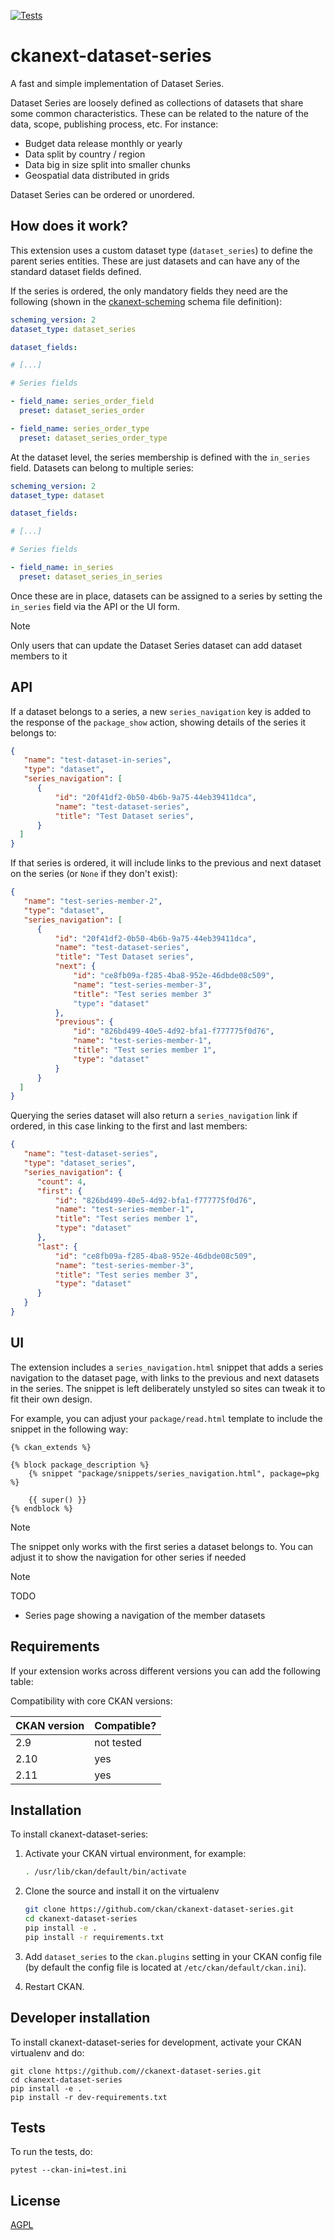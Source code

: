 [![Tests](https://github.com/ckan/ckanext-dataset-series/workflows/Tests/badge.svg)](https://github.com//ckanext-dataset-series/actions)

# ckanext-dataset-series

A fast and simple implementation of Dataset Series.

Dataset Series are loosely defined as collections of datasets that share some common characteristics.
These can be related to the nature of the data, scope, publishing process, etc. For instance:

* Budget data release monthly or yearly
* Data split by country / region
* Data big in size split into smaller chunks
* Geospatial data distributed in grids

Dataset Series can be ordered or unordered.


## How does it work?

This extension uses a custom dataset type (`dataset_series`) to define the parent series entities. These are
just datasets and can have any of the standard dataset fields defined.

If the series is ordered, the only mandatory fields they need
are the following (shown in the [ckanext-scheming](https://github.com/ckan/ckanext-scheming) schema file definition):

```yaml
scheming_version: 2
dataset_type: dataset_series

dataset_fields:

# [...]

# Series fields

- field_name: series_order_field
  preset: dataset_series_order

- field_name: series_order_type
  preset: dataset_series_order_type
```

At the dataset level, the series membership is defined with the `in_series` field. Datasets can belong to multiple series:

```yaml
scheming_version: 2
dataset_type: dataset

dataset_fields:

# [...]

# Series fields

- field_name: in_series
  preset: dataset_series_in_series
```

Once these are in place, datasets can be assigned to a series by setting the `in_series` field via the API or the UI form.

> [!NOTE]
> Only users that can update the Dataset Series dataset can add dataset members to it

## API

If a dataset belongs to a series, a new `series_navigation` key is added to the response of the `package_show` action, showing details of the series it belongs to:

```json
{
   "name": "test-dataset-in-series",
   "type": "dataset",
   "series_navigation": [
      {
          "id": "20f41df2-0b50-4b6b-9a75-44eb39411dca",
          "name": "test-dataset-series",
          "title": "Test Dataset series",
      }
  ]
}
```

If that series is ordered, it will include links to the previous and next dataset on the series (or `None` if they don't exist):

```json
{
   "name": "test-series-member-2",
   "type": "dataset",
   "series_navigation": [
      {
          "id": "20f41df2-0b50-4b6b-9a75-44eb39411dca",
          "name": "test-dataset-series",
          "title": "Test Dataset series",
          "next": {
              "id": "ce8fb09a-f285-4ba8-952e-46dbde08c509",
              "name": "test-series-member-3",
              "title": "Test series member 3"
              "type": "dataset"
          },
          "previous": {
              "id": "826bd499-40e5-4d92-bfa1-f777775f0d76",
              "name": "test-series-member-1",
              "title": "Test series member 1",
              "type": "dataset"
          }
      }
  ]
}

```

Querying the series dataset will also return a `series_navigation` link if ordered, in this case linking to the first and last members:

```json
{
   "name": "test-dataset-series",
   "type": "dataset_series",
   "series_navigation": {
      "count": 4,
 	  "first": {
 		  "id": "826bd499-40e5-4d92-bfa1-f777775f0d76",
 		  "name": "test-series-member-1",
 		  "title": "Test series member 1",
          "type": "dataset"
 	  },
 	  "last": {
 		  "id": "ce8fb09a-f285-4ba8-952e-46dbde08c509",
 		  "name": "test-series-member-3",
 		  "title": "Test series member 3",
          "type": "dataset"
 	  }
   }
}

```

## UI

The extension includes a `series_navigation.html` snippet that adds a series navigation to the dataset page, with links to the previous and next datasets in the series. The snippet is left deliberately unstyled so sites can tweak it to fit their own design.

For example, you can adjust your `package/read.html` template to include the snippet in the following way:

```Jinja
{% ckan_extends %}

{% block package_description %}
    {% snippet "package/snippets/series_navigation.html", package=pkg %}

    {{ super() }}
{% endblock %}
```
> [!NOTE]
> The snippet only works with the first series a dataset belongs to. You can adjust it to show the navigation for other series if needed

> [!NOTE]
> TODO

* Series page showing a navigation of the member datasets

## Requirements

If your extension works across different versions you can add the following table:

Compatibility with core CKAN versions:

| CKAN version    | Compatible? |
|-----------------|-------------|
| 2.9             | not tested  |
| 2.10            | yes         |
| 2.11            | yes         |


## Installation

To install ckanext-dataset-series:

1. Activate your CKAN virtual environment, for example:
   ```sh
   . /usr/lib/ckan/default/bin/activate
   ```

2. Clone the source and install it on the virtualenv
   ```sh
   git clone https://github.com/ckan/ckanext-dataset-series.git
   cd ckanext-dataset-series
   pip install -e .
   pip install -r requirements.txt
   ```

3. Add `dataset_series` to the `ckan.plugins` setting in your CKAN
   config file (by default the config file is located at
   `/etc/ckan/default/ckan.ini`).

4. Restart CKAN.


## Developer installation

To install ckanext-dataset-series for development, activate your CKAN virtualenv and
do:

    git clone https://github.com//ckanext-dataset-series.git
    cd ckanext-dataset-series
    pip install -e .
    pip install -r dev-requirements.txt

## Tests

To run the tests, do:

    pytest --ckan-ini=test.ini


## License

[AGPL](https://www.gnu.org/licenses/agpl-3.0.en.html)
